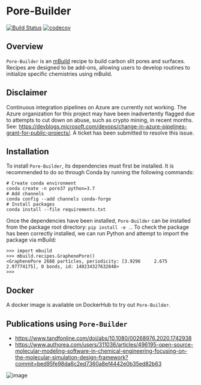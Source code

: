 # Pore-Builder 
[![Build Status](https://dev.azure.com/rayamatsumoto/porebuilder/_apis/build/status/rmatsum836.Pore-Builder?branchName=refs%2Fpull%2F30%2Fmerge)](https://dev.azure.com/rayamatsumoto/porebuilder/_build/latest?definitionId=5&branchName=refs%2Fpull%2F30%2Fmerge)
[![codecov](https://codecov.io/gh/rmatsum836/Pore-Builder/branch/master/graph/badge.svg)](https://codecov.io/gh/rmatsum836/Pore-Builder) <br>

## Overview

`Pore-Builder` is an [mBuild](http://mosdef-hub.github.io/mbuild/) recipe to build carbon slit pores and surfaces.
Recipes are designed to be add-ons, allowing users to develop routines to initialize specific chemistries using mBuild.

## Disclaimer
Continuous integration pipelines on Azure are currently not working.  The Azure organization for this project may have been inadvertently flagged due
to attempts to cut down on abuse, such as crypto mining, in recent months.  See: https://devblogs.microsoft.com/devops/change-in-azure-pipelines-grant-for-public-projects/. A ticket has been submitted to resolve this issue.

## Installation
To install `Pore-Builder`, its dependencies must first be installed.  It is recommended to do so through Conda by running the
following commands:
```
# Create conda environment
conda create -n pore37 python=3.7
# Add channels
conda config --add channels conda-forge
# Install packages
conda install --file requirements.txt
```
Once the dependencies have been installed, `Pore-Builder` can be installed from the package root directory: `pip install -e .`.
To check the package has been correctly installed, we can run Python and attempt to import the package via mBuild:
```
>>> import mbuild
>>> mbuild.recipes.GraphenePore()
<GraphenePore 2688 particles, periodicity: [3.9296     2.675      2.97774175], 0 bonds, id: 140234327632848>
>>> 
```

## Docker
A docker image is available on DockerHub to try out `Pore-Builder`.

## Publications using `Pore-Builder`
- https://www.tandfonline.com/doi/abs/10.1080/00268976.2020.1742938
- https://www.authorea.com/users/311036/articles/496195-open-source-molecular-modeling-software-in-chemical-engineering-focusing-on-the-molecular-simulation-design-framework?commit=bed95fe98da6c2ed7360a8ef4442e0b35ed82b63

![image](https://user-images.githubusercontent.com/25011342/68546370-838f9880-03a3-11ea-8db6-232c0d7a6dff.png)

